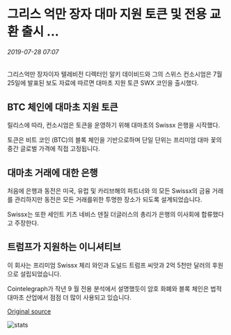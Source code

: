 # 그리스 억만 장자 대마 지원 토큰 및 전용 교환 출시 ...

###### 2019-07-28 07:07

그리스억만 장자이자 텔레비전 디렉터인 알키 데이비드와 그의 스위스 컨소시엄은 7월 25일에 발표된 보도 자료에 따르면 대마초 지원 토큰 SWX 코인을 출시했다.

## BTC 체인에 대마초 지원 토큰

릴리스에 따라, 컨소시엄은 토큰을 운영하기 위해 대마초의 Swissx 은행을 시작했다.

토큰은 비트 코인 (BTC)의 블록 체인을 기반으로하며 단일 단위는 프리미엄 대마 꽃의 중간 글로벌 가격에 직접 고정됩니다.

## 대마초 거래에 대한 은행

처음에 은행과 동전은 미국, 유럽 및 카리브해의 파트너와 의 모든 Swissx의 금융 거래를 관리하지만 동전은 모든 거래를위한 투명한 장소가 되도록 설계되었습니다.

Swissx는 또한 세인트 키츠 네비스 덴질 더글러스의 총리가 은행의 이사회에 합류했다고 주장한다.

## 트럼프가 지원하는 이니셔티브

이 회사는 프리미엄 Swissx 체리 와인과 도널드 트럼프 씨앗과 2억 5천만 달러의 후원으로 설립되었습니다.

Cointelegraph가 작년 9 월 전용 분석에서 설명했듯이 암호 화폐와 블록 체인은 법적 대마초 산업에서 점점 더 많이 사용되고 있습니다.

[Original source](https://cointelegraph.com/news/greek-billionaire-launches-hemp-backed-token-and-dedicated-exchange)

![stats](https://c.statcounter.com/11760860/0/a89fa40b/1/ "stats")